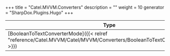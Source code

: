 

+++
title = "Catel.MVVM.Converters" 
description = ""
weight = 10
generator = "SharpDox.Plugins.Hugo"
+++

Type|Description
---|---
[BooleanToTextConverterMode]({{&lt; relref "reference/Catel.MVVM/Catel/MVVM/Converters/BooleanToTextConverterMode.md" &gt;}})| 

